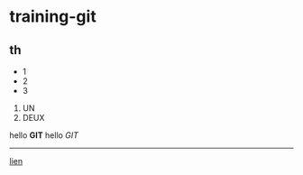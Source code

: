 # training-git


## th

+ 1 
+ 2
+ 3

1. UN 
2. DEUX 

 hello **GIT**
hello *GIT*

---

<html></html>

[lien](http://google.fr)
